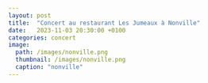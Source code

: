 ```yaml
---
layout: post
title:  "Concert au restaurant Les Jumeaux à Nonville"
date:   2023-11-03 20:30:00 +0100
categories: concert
image: 
  path: /images/nonville.png
  thumbnail: /images/nonville.png
  caption: "nonville"
---
```


